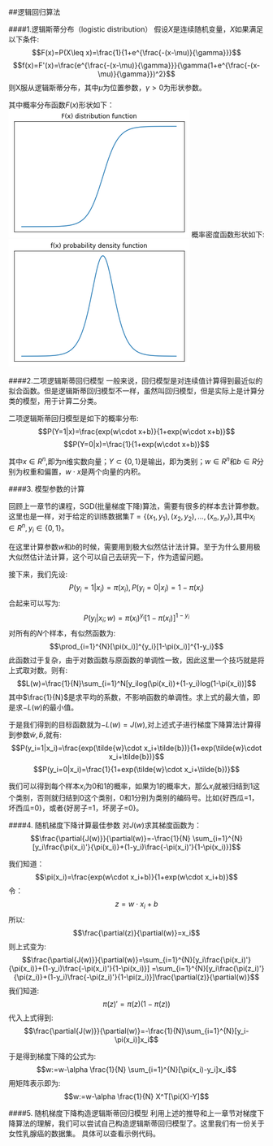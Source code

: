 ##逻辑回归算法

####1.逻辑斯蒂分布（logistic distribution）
假设$X$是连续随机变量，$X$如果满足以下条件:
$$F(x)=P(X\leq x)=\frac{1}{1+e^{\frac{-(x-\mu)}{\gamma}}}$$
$$f(x)=F'(x)=\frac{e^{\frac{-(x-\mu)}{\gamma}}}{\gamma(1+e^{\frac{-(x-\mu)}{\gamma}})^2}$$
则X服从逻辑斯蒂分布，其中$\mu$为位置参数，$\gamma>0$为形状参数。

其中概率分布函数$F(x)$形状如下：
![](pics/0.png)
概率密度函数形状如下:
![](pics/1.png)


####2.二项逻辑斯蒂回归模型
一般来说，回归模型是对连续值计算得到最近似的拟合函数。但是逻辑斯蒂回归模型不一样，虽然叫回归模型，但是实际上是计算分类的模型，用于计算二分类。

二项逻辑斯蒂回归模型是如下的概率分布:
$$P(Y=1|x)=\frac{exp(w\cdot x+b)}{1+exp(w\cdot x+b)}$$
$$P(Y=0|x)=\frac{1}{1+exp(w\cdot x+b)}$$

其中$x\in R^n$,即为n维实数向量；$Y\subset\{0,1\}$是输出，即为类别；$w\in R^n$和$b\in R$分别为权重和偏置，$w\cdot x$是两个向量的内积。

####3. 模型参数的计算

回顾上一章节的课程，SGD(批量梯度下降)算法，需要有很多的样本去计算参数。这里也是一样，对于给定的训练数据集$T=\{(x_1,y_1),(x_2,y_2),…,(x_n,y_n)\}$,其中$x_i\in R^n,y_i\in \{0,1\}$。

在这里计算参数$w$和$b$的时候，需要用到极大似然估计法计算。至于为什么要用极大似然估计法计算，这个可以自己去研究一下，作为遗留问题。

接下来，我们先设:
$$P(y_i=1|x_i)=\pi(x_i),P(y_i=0|x_i)=1-\pi(x_i)$$
合起来可以写为:
$$P(y_i|x_i;w)=\pi(x_i)^{y_i}[1-\pi(x_i)]^{1-y_i}$$
对所有的$N$个样本，有似然函数为:
$$\prod_{i=1}^{N}[\pi(x_i)]^{y_i}[1-\pi(x_i)]^{1-y_i}$$
此函数过于复杂，由于对数函数与原函数的单调性一致，因此这里一个技巧就是将上式取对数。则有:
$$L(w)=\frac{1}{N}\sum_{i=1}^N[y_ilog(\pi(x_i))+(1-y_i)log(1-\pi(x_i))]$$
其中$\frac{1}{N}$是求平均的系数，不影响函数的单调性。求上式的最大值，即是求$-L(w)$的最小值。

于是我们得到的目标函数就为$-L(w)=J(w)$,对上述式子进行梯度下降算法计算得到参数$\tilde{w},\tilde{b}$,就有:
$$P(y_i=1|x_i)=\frac{exp(\tilde{w}\cdot x_i+\tilde{b})}{1+exp(\tilde{w}\cdot x_i+\tilde{b})}$$
$$P(y_i=0|x_i)=\frac{1}{1+exp(\tilde{w}\cdot x_i+\tilde{b})}$$

我们可以得到每个样本$x_i$为0和1的概率，如果为1的概率大，那么$x_i$就被归结到1这个类别，否则就归结到0这个类别，0和1分别为类别的编码号。比如{好西瓜=1，坏西瓜=0}，或者{好房子=1，坏房子=0}。

####4. 随机梯度下降计算最佳参数
对$J(w)$求其梯度函数为：
$$\frac{\partial{J(w)}}{\partial(w)}=-\frac{1}{N} \sum_{i=1}^{N}[y_i\frac{\pi(x_i)'}{\pi(x_i)}+(1-y_i)\frac{-\pi(x_i)'}{1-\pi(x_i)}]$$

我们知道：
$$\pi(x_i)=\frac{exp(w\cdot x_i+b)}{1+exp(w\cdot x_i+b)}$$
令：
$$z=w\cdot x_i+b$$
所以:
$$\frac{\partial(z)}{\partial(w)}=x_i$$
则上式变为:
$$\frac{\partial{J(w)}}{\partial(w)}=\sum_{i=1}^{N}[y_i\frac{\pi(x_i)'}{\pi(x_i)}+(1-y_i)\frac{-\pi(x_i)'}{1-\pi(x_i)}]
=\sum_{i=1}^{N}[y_i\frac{\pi(z_i)'}{\pi(z_i)}+(1-y_i)\frac{-\pi(z_i)'}{1-\pi(z_i)}]\frac{\partial(z)}{\partial(w)}$$
我们知道:
$$\pi(z)'=\pi(z)(1-\pi(z))$$
代入上式得到:
$$\frac{\partial{J(w)}}{\partial(w)}=-\frac{1}{N}\sum_{i=1}^{N}[y_i-\pi(x_i)]x_i$$

于是得到梯度下降的公式为:
$$w:=w-\alpha \frac{1}{N} \sum_{i=1}^{N}[\pi(x_i)-y_i]x_i$$
用矩阵表示即为:
$$w:=w-\alpha \frac{1}{N} X^T[\pi(X)-Y]$$

####5. 随机梯度下降构造逻辑斯蒂回归模型
利用上述的推导和上一章节对梯度下降算法的理解，我们可以尝试自己构造逻辑斯蒂回归模型了。这里我们有一份关于女性乳腺癌的数据集。
具体可以查看示例代码。

